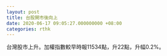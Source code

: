 ```yaml
---
layout: post
title: 台股開市後向上
date: 2020-06-17 09:05:27.000000000 +08:00
categories: rthk
---
```


台灣股市上升。加權指數較早時報11534點，升22點，升幅0.2%。
